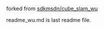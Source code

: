 
forked from [sdkmsdn/cube_slam_wu](https://github.com/wuxiaolang/Cube_SLAM_wu)


readme_wu.md is last readme file.

